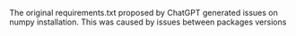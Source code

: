 The original requirements.txt proposed by ChatGPT generated issues on numpy installation. 
This was caused by issues between packages versions



